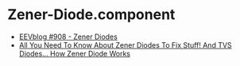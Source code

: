 # Zener-Diode.component
- [EEVblog #908 - Zener Diodes](https://youtu.be/O0ifJ4oVdG4)
- [All You Need To Know About Zener Diodes To Fix Stuff! And TVS Diodes... How Zener Diode Works](https://youtu.be/trjbHhLERic)
